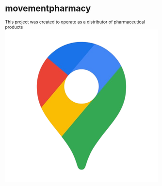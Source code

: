 # movementpharmacy
This project was created to operate as a distributor of pharmaceutical products
<img src="https://github.com/raslanprogramer/movementpharmacy/blob/main/flutter-project/images/iconmap.png">
